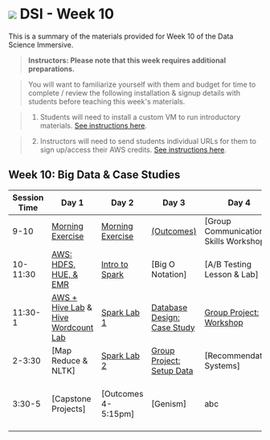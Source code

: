 # ![](https://ga-dash.s3.amazonaws.com/production/assets/logo-9f88ae6c9c3871690e33280fcf557f33.png) DSI - Week 10

This is a summary of the materials provided for Week 10 of the Data Science Immersive.

> **Instructors: Please note that this week requires additional preparations.**

> You will want to familiarize yourself with them and budget for time to complete / review the following installation & signup details with students before teaching this week's materials.

> 1. Students will need to install a custom VM to run introductory materials. [See instructions here](https://github.com/ga-students/DSI_SM_01/blob/master/curriculum/week-09/VM-big-data-setup.md).

> 2. Instructors will need to send students individual URLs for them to sign up/access their AWS credits. [See instructions here](https://github.com/ga-students/DSI_SM_01/blob/master/curriculum/week-09/VM-big-data-setup.md).

## Week 10: Big Data & Case Studies

Session Time | Day 1 | Day 2 | Day 3 | Day 4 | Day 5
 --- | --- | --- | --- | ---  | ---
9-10 | [Morning Exercise][10-1A]             | [Morning Exercise][10-2A]           | [(Outcomes)][10-3A]         | [Group Communication & Skills Workshop]             | [(Reflection)][10-5A]
10-11:30 |[AWS: HDFS, HUE, & EMR][10-2C]        | [Intro to Spark][10-3B]             |  [Big O Notation] | [A/B Testing Lesson & Lab]   | [Spark: Case Study][10-3E] 
11:30-1 | [AWS + Hive Lab][10-2D]  & [Hive Wordcount Lab][10-1E]   | [Spark Lab 1][10-3C]      | [Database Design: Case Study][10-4B]       | [Group Project: Workshop][10-5D]  | [Group Project: Workshop][10-5C] or [Review]
2-3:30 | [Map Reduce & NLTK]         | [Spark Lab 2][10-3D]         | [Group Project: Setup Data][10-4C]       |  [Recommendation Systems]    | [Group Project: Workshop][10-5D]
3:30-5 | [Capstone Projects]    |  [Outcomes 4-5:15pm]       | [Genism]|  abc  | [Big Data: Case Study][10-2E] [Big Data Review: Case Study][10-5B]    | [Student Presentations][10-5E]


[10-1A]: ./instructor-contributions/
[10-1B]: 1.1-lesson
[10-1C]: 1.2-lab
[10-1D]: 1.3-lab
[10-1E]: 1.4-lab
[10-1F]: ./instructor-contributions/

[10-2A]: ./instructor-contributions/
[10-2B]: 2.1-lesson
[10-2C]: 2.2-lesson
[10-2D]: 2.3-lab
[10-2E]: 2.4-lesson
[10-2F]: ./instructor-contributions/

[10-3A]: #
[10-3B]: 3.1-lesson
[10-3C]: 3.2-lesson
[10-3D]: 3.3-lab
[10-3E]: 3.4-lab
[10-3F]: ./instructor-contributions/

[10-4A]: ./instructor-contributions/
[10-4B]: 4.1-lesson
[10-4C]: group-lab
[10-4D]: group-lab
[10-4E]: group-lab
[10-4F]: ./instructor-contributions/

[10-5A]: ../recurring-materials/reflection
[10-5B]: 5.1-lesson
[10-5C]: group-lab
[10-5D]: group-lab
[10-5E]: ../recurring-materials/project-show-and-tell
[10-5F]: ./instructor-contributions/
